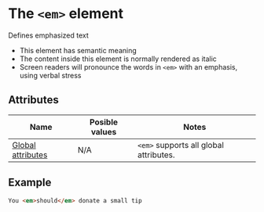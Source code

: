 # The `<em>` element
Defines emphasized text

- This element has semantic meaning
- The content inside this element is normally rendered as italic
- Screen readers will pronounce the words in `<em>` with an emphasis, using verbal stress

## Attributes
| Name | Posible values | Notes |
|-|-|-|
| [Global attributes](../first-steps/global-attributes.md) | N/A | `<em>` supports all global attributes. |

## Example
```html
You <em>should</em> donate a small tip
```